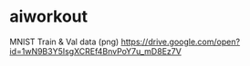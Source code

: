 # aiworkout

MNIST Train & Val data (png)
https://drive.google.com/open?id=1wN9B3Y5IsgXCREf4BnvPoY7u_mD8Ez7V
